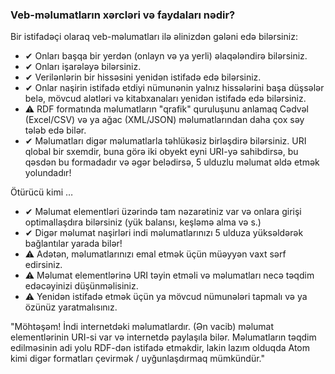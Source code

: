 ### Veb-məlumatların xərcləri və faydaları nədir?

Bir istifadəçi olaraq veb-məlumatları ilə əlinizdən gələni edə bilərsiniz:

- &#10004; Onları başqa bir yerdən (onlayn və ya yerli) əlaqələndirə bilərsiniz.
- &#10004; Onları işarələyə bilərsiniz.
- &#10004; Verilənlərin bir hissəsini yenidən istifadə edə bilərsiniz.
- &#10004; Onlar naşirin istifadə etdiyi nümunənin yalnız hissələrini başa düşsələr belə, mövcud alətləri və kitabxanaları yenidən istifadə edə bilərsiniz.
- &#9888; RDF formatında məlumatların "qrafik" quruluşunu anlamaq Cədvəl (Excel/CSV) və ya ağac (XML/JSON) məlumatlarından daha çox səy tələb edə bilər.
- &#10004; Məlumatları digər məlumatlarla təhlükəsiz birləşdirə bilərsiniz. URI qlobal bir sxemdir, buna görə iki obyekt eyni URI-yə sahibdirsə, bu qəsdən bu formadadır və əgər belədirsə, 5 ulduzlu məlumat əldə etmək yolundadır!

Ötürücü kimi  &hellip;

- &#10004; Məlumat elementləri üzərində tam nəzarətiniz var və onlara girişi optimallaşdıra bilərsiniz (yük balansı, keşləmə alma və s.)
- &#10004; Digər məlumat naşirləri indi məlumatlarınızı 5 ulduza yüksəldərək bağlantılar yarada bilər!
- &#9888; Adətən, məlumatlarınızı emal etmək üçün müəyyən vaxt sərf edirsiniz.
- &#9888; Məlumat elementlərinə URI təyin etməli və məlumatları necə təqdim edəcəyinizi düşünməlisiniz.
- &#9888; Yenidən istifadə etmək üçün ya mövcud nümunələri tapmalı və ya özünüz yaratmalısınız.

"Möhtəşəm! İndi internetdəki məlumatlardır. (Ən vacib) məlumat elementlərinin URI-si var və internetdə paylaşıla bilər. Məlumatların təqdim edilməsinin adi yolu RDF-dən istifadə etməkdir, lakin lazım olduqda Atom kimi digər formatları çevirmək / uyğunlaşdırmaq mümkündür."
